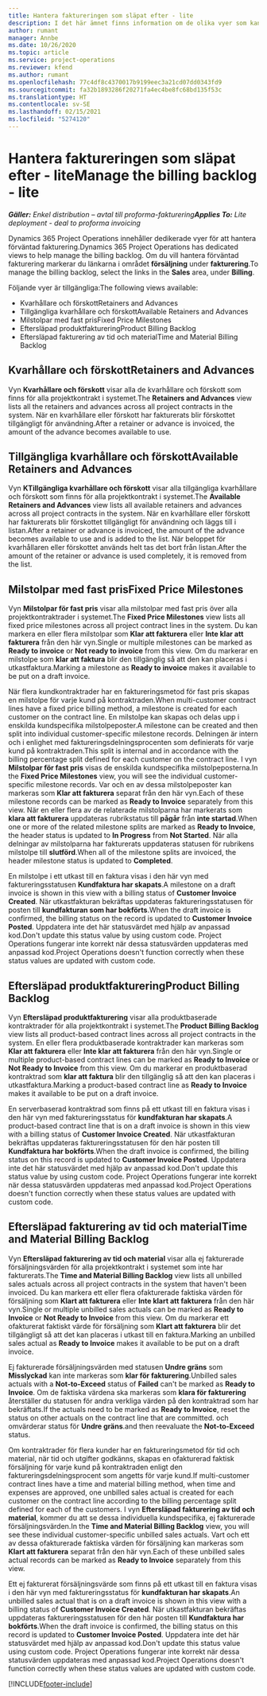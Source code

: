 ```yaml
---
title: Hantera faktureringen som släpat efter - lite
description: I det här ämnet finns information om de olika vyer som kan användas för att hantera förväntad fakturering.
author: rumant
manager: Annbe
ms.date: 10/26/2020
ms.topic: article
ms.service: project-operations
ms.reviewer: kfend
ms.author: rumant
ms.openlocfilehash: 77c4df8c4370017b9199eec3a21cd07dd0343fd9
ms.sourcegitcommit: fa32b1893286f20271fa4ec4be8fc68bd135f53c
ms.translationtype: HT
ms.contentlocale: sv-SE
ms.lasthandoff: 02/15/2021
ms.locfileid: "5274120"
---
```

# <a name="manage-the-billing-backlog---lite"></a><span data-ttu-id="d32af-103">Hantera faktureringen som släpat efter - lite</span><span class="sxs-lookup"><span data-stu-id="d32af-103">Manage the billing backlog - lite</span></span>

<span data-ttu-id="d32af-104">_**Gäller:** Enkel distribution – avtal till proforma-fakturering_</span><span class="sxs-lookup"><span data-stu-id="d32af-104">_**Applies To:** Lite deployment - deal to proforma invoicing_</span></span>

<span data-ttu-id="d32af-105">Dynamics 365 Project Operations innehåller dedikerade vyer för att hantera förväntad fakturering.</span><span class="sxs-lookup"><span data-stu-id="d32af-105">Dynamics 365 Project Operations has dedicated views to help manage the billing backlog.</span></span> <span data-ttu-id="d32af-106">Om du vill hantera förväntad fakturering markerar du länkarna i området **försäljning** under **fakturering**.</span><span class="sxs-lookup"><span data-stu-id="d32af-106">To manage the billing backlog, select the links in the **Sales** area, under **Billing**.</span></span> 

<span data-ttu-id="d32af-107">Följande vyer är tillgängliga:</span><span class="sxs-lookup"><span data-stu-id="d32af-107">The following views available:</span></span>

- <span data-ttu-id="d32af-108">Kvarhållare och förskott</span><span class="sxs-lookup"><span data-stu-id="d32af-108">Retainers and Advances</span></span>
- <span data-ttu-id="d32af-109">Tillgängliga kvarhållare och förskott</span><span class="sxs-lookup"><span data-stu-id="d32af-109">Available Retainers and Advances</span></span>
- <span data-ttu-id="d32af-110">Milstolpar med fast pris</span><span class="sxs-lookup"><span data-stu-id="d32af-110">Fixed Price Milestones</span></span>
- <span data-ttu-id="d32af-111">Eftersläpad produktfakturering</span><span class="sxs-lookup"><span data-stu-id="d32af-111">Product Billing Backlog</span></span>
- <span data-ttu-id="d32af-112">Eftersläpad fakturering av tid och material</span><span class="sxs-lookup"><span data-stu-id="d32af-112">Time and Material Billing Backlog</span></span>

## <a name="retainers-and-advances"></a><span data-ttu-id="d32af-113">Kvarhållare och förskott</span><span class="sxs-lookup"><span data-stu-id="d32af-113">Retainers and Advances</span></span>

<span data-ttu-id="d32af-114">Vyn **Kvarhållare och förskott** visar alla de kvarhållare och förskott som finns för alla projektkontrakt i systemet.</span><span class="sxs-lookup"><span data-stu-id="d32af-114">The **Retainers and Advances** view lists all the retainers and advances across all project contracts in the system.</span></span> <span data-ttu-id="d32af-115">När en kvarhållare eller förskott har fakturerats blir förskottet tillgängligt för användning.</span><span class="sxs-lookup"><span data-stu-id="d32af-115">After a retainer or advance is invoiced, the amount of the advance becomes available to use.</span></span>

## <a name="available-retainers-and-advances"></a><span data-ttu-id="d32af-116">Tillgängliga kvarhållare och förskott</span><span class="sxs-lookup"><span data-stu-id="d32af-116">Available Retainers and Advances</span></span>

<span data-ttu-id="d32af-117">Vyn **KTillgängliga kvarhållare och förskott** visar alla tillgängliga kvarhållare och förskott som finns för alla projektkontrakt i systemet.</span><span class="sxs-lookup"><span data-stu-id="d32af-117">The **Available Retainers and Advances** view lists all available retainers and advances across all project contracts in the system.</span></span> <span data-ttu-id="d32af-118">När en kvarhållare eller förskott har fakturerats blir förskottet tillgängligt för användning och läggs till i listan.</span><span class="sxs-lookup"><span data-stu-id="d32af-118">After a retainer or advance is invoiced, the amount of the advance becomes available to use and is added to the list.</span></span> <span data-ttu-id="d32af-119">När beloppet för kvarhållaren eller förskottet används helt tas det bort från listan.</span><span class="sxs-lookup"><span data-stu-id="d32af-119">After the amount of the retainer or advance is used completely, it is removed from the list.</span></span>

## <a name="fixed-price-milestones"></a><span data-ttu-id="d32af-120">Milstolpar med fast pris</span><span class="sxs-lookup"><span data-stu-id="d32af-120">Fixed Price Milestones</span></span>

<span data-ttu-id="d32af-121">Vyn **Milstolpar för fast pris** visar alla milstolpar med fast pris över alla projektkontraktrader i systemet.</span><span class="sxs-lookup"><span data-stu-id="d32af-121">The **Fixed Price Milestones** view lists all fixed price milestones across all project contract lines in the system.</span></span> <span data-ttu-id="d32af-122">Du kan markera en eller flera milstolpar som **Klar att fakturera** eller **Inte klar att fakturera** från den här vyn.</span><span class="sxs-lookup"><span data-stu-id="d32af-122">Single or multiple milestones can be marked as **Ready to invoice** or **Not ready to invoice** from this view.</span></span> <span data-ttu-id="d32af-123">Om du markerar en milstolpe som **klar att faktura** blir den tillgänglig så att den kan placeras i utkastfaktura.</span><span class="sxs-lookup"><span data-stu-id="d32af-123">Marking a milestone as **Ready to invoice** makes it available to be put on a draft invoice.</span></span>

<span data-ttu-id="d32af-124">När flera kundkontraktrader har en faktureringsmetod för fast pris skapas en milstolpe för varje kund på kontraktraden.</span><span class="sxs-lookup"><span data-stu-id="d32af-124">When multi-customer contract lines have a fixed price billing method, a milestone is created for each customer on the contract line.</span></span> <span data-ttu-id="d32af-125">En milstolpe kan skapas och delas upp i enskilda kundspecifika milstolpeposter.</span><span class="sxs-lookup"><span data-stu-id="d32af-125">A milestone can be created and then split into individual customer-specific milestone records.</span></span> <span data-ttu-id="d32af-126">Delningen är intern och i enlighet med faktureringsdelningsprocenten som definierats för varje kund på kontraktraden.</span><span class="sxs-lookup"><span data-stu-id="d32af-126">This split is internal and in accordance with the billing percentage split defined for each customer on the contract line.</span></span> <span data-ttu-id="d32af-127">I vyn **Milstolpar för fast pris** visas de enskilda kundspecifika milstolpeposterna.</span><span class="sxs-lookup"><span data-stu-id="d32af-127">In the **Fixed Price Milestones** view, you will see the individual customer-specific milestone records.</span></span> <span data-ttu-id="d32af-128">Var och en av dessa milstolpeposter kan markeras som **Klar att fakturera** separat från den här vyn.</span><span class="sxs-lookup"><span data-stu-id="d32af-128">Each of these milestone records can be marked as **Ready to Invoice** separately from this view.</span></span> <span data-ttu-id="d32af-129">När en eller flera av de relaterade milstolparna har markerats som **klara att fakturera** uppdateras rubrikstatus till **pågår** från **inte startad**.</span><span class="sxs-lookup"><span data-stu-id="d32af-129">When one or more of the related milestone splits are marked as **Ready to Invoice**, the header status is updated to **In Progress** from **Not Started**.</span></span> <span data-ttu-id="d32af-130">När alla delningar av milstolparna har fakturerats uppdateras statusen för rubrikens milstolpe till **slutförd**.</span><span class="sxs-lookup"><span data-stu-id="d32af-130">When all of the milestone splits are invoiced, the header milestone status is updated to **Completed**.</span></span>

<span data-ttu-id="d32af-131">En milstolpe i ett utkast till en faktura visas i den här vyn med faktureringsstatusen **Kundfaktura har skapats**.</span><span class="sxs-lookup"><span data-stu-id="d32af-131">A milestone on a draft invoice is shown in this view with a billing status of **Customer Invoice Created**.</span></span> <span data-ttu-id="d32af-132">När utkastfakturan bekräftas uppdateras faktureringsstatusen för posten till **kundfakturan som har bokförts**.</span><span class="sxs-lookup"><span data-stu-id="d32af-132">When the draft invoice is confirmed, the billing status on the record is updated to **Customer Invoice Posted**.</span></span> <span data-ttu-id="d32af-133">Uppdatera inte det här statusvärdet med hjälp av anpassad kod.</span><span class="sxs-lookup"><span data-stu-id="d32af-133">Don't update this status value by using custom code.</span></span> <span data-ttu-id="d32af-134">Project Operations fungerar inte korrekt när dessa statusvärden uppdateras med anpassad kod.</span><span class="sxs-lookup"><span data-stu-id="d32af-134">Project Operations doesn't function correctly when these status values are updated with custom code.</span></span>

## <a name="product-billing-backlog"></a><span data-ttu-id="d32af-135">Eftersläpad produktfakturering</span><span class="sxs-lookup"><span data-stu-id="d32af-135">Product Billing Backlog</span></span>

<span data-ttu-id="d32af-136">Vyn **Eftersläpad produktfakturering** visar alla produktbaserade kontraktrader för alla projektkontrakt i systemet.</span><span class="sxs-lookup"><span data-stu-id="d32af-136">The **Product Billing Backlog** view lists all product-based contract lines across all project contracts in the system.</span></span> <span data-ttu-id="d32af-137">En eller flera produktbaserade kontraktrader kan markeras som **Klar att fakturera** eller **Inte klar att fakturera** från den här vyn.</span><span class="sxs-lookup"><span data-stu-id="d32af-137">Single or multiple product-based contract lines can be marked as **Ready to Invoice** or **Not Ready to Invoice** from this view.</span></span> <span data-ttu-id="d32af-138">Om du markerar en produktbaserad kontraktrad som **klar att faktura** blir den tillgänglig så att den kan placeras i utkastfaktura.</span><span class="sxs-lookup"><span data-stu-id="d32af-138">Marking a product-based contract line as **Ready to Invoice** makes it available to be put on a draft invoice.</span></span>

<span data-ttu-id="d32af-139">En serverbaserad kontraktrad som finns på ett utkast till en faktura visas i den här vyn med faktureringsstatus för **kundfakturan har skapats**.</span><span class="sxs-lookup"><span data-stu-id="d32af-139">A product-based contract line that is on a draft invoice is shown in this view with a billing status of **Customer Invoice Created**.</span></span> <span data-ttu-id="d32af-140">När utkastfakturan bekräftas uppdateras faktureringsstatusen för den här posten till **Kundfaktura har bokförts**.</span><span class="sxs-lookup"><span data-stu-id="d32af-140">When the draft invoice is confirmed, the billing status on this record is updated to **Customer Invoice Posted**.</span></span> <span data-ttu-id="d32af-141">Uppdatera inte det här statusvärdet med hjälp av anpassad kod.</span><span class="sxs-lookup"><span data-stu-id="d32af-141">Don't update this status value by using custom code.</span></span> <span data-ttu-id="d32af-142">Project Operations fungerar inte korrekt när dessa statusvärden uppdateras med anpassad kod.</span><span class="sxs-lookup"><span data-stu-id="d32af-142">Project Operations doesn't function correctly when these status values are updated with custom code.</span></span>

## <a name="time-and-material-billing-backlog"></a><span data-ttu-id="d32af-143">Eftersläpad fakturering av tid och material</span><span class="sxs-lookup"><span data-stu-id="d32af-143">Time and Material Billing Backlog</span></span>

<span data-ttu-id="d32af-144">Vyn **Eftersläpad fakturering av tid och material** visar alla ej fakturerade försäljningsvärden för alla projektkontrakt i systemet som inte har fakturerats.</span><span class="sxs-lookup"><span data-stu-id="d32af-144">The **Time and Material Billing Backlog** view lists all unbilled sales actuals across all project contracts in the system that haven't been invoiced.</span></span> <span data-ttu-id="d32af-145">Du kan markera ett eller flera ofakturerade faktiska värden för försäljning som **Klart att fakturera** eller **Inte klart att fakturera** från den här vyn.</span><span class="sxs-lookup"><span data-stu-id="d32af-145">Single or multiple unbilled sales actuals can be marked as **Ready to Invoice** or **Not Ready to Invoice** from this view.</span></span> <span data-ttu-id="d32af-146">Om du markerar ett ofakturerat faktiskt värde för försäljning som **Klart att fakturera** blir det tillgängligt så att det kan placeras i utkast till en faktura.</span><span class="sxs-lookup"><span data-stu-id="d32af-146">Marking an unbilled sales actual as **Ready to Invoice** makes it available to be put on a draft invoice.</span></span>

<span data-ttu-id="d32af-147">Ej fakturerade försäljningsvärden med statusen **Undre gräns** som **Misslyckad** kan inte markeras som **klar för fakturering**.</span><span class="sxs-lookup"><span data-stu-id="d32af-147">Unbilled sales actuals with a **Not-to-Exceed** status of **Failed** can't be marked as **Ready to Invoice**.</span></span> <span data-ttu-id="d32af-148">Om de faktiska värdena ska markeras som **klara för fakturering** återställer du statusen för andra verkliga värden på den kontraktrad som har bekräftats.</span><span class="sxs-lookup"><span data-stu-id="d32af-148">If the actuals need to be marked as **Ready to Invoice**, reset the status on other actuals on the contract line that are committed.</span></span> <span data-ttu-id="d32af-149">och omvärderar status för **Undre gräns**.</span><span class="sxs-lookup"><span data-stu-id="d32af-149">and then reevaluate the **Not-to-Exceed** status.</span></span>

<span data-ttu-id="d32af-150">Om kontraktrader för flera kunder har en faktureringsmetod för tid och material, när tid och utgifter godkänns, skapas en ofakturerad faktisk försäljning för varje kund på kontraktraden enligt den faktureringsdelningsprocent som angetts för varje kund.</span><span class="sxs-lookup"><span data-stu-id="d32af-150">If multi-customer contract lines have a time and material billing method, when time and expenses are approved, one unbilled sales actual is created for each customer on the contract line according to the billing percentage split defined for each of the customers.</span></span> <span data-ttu-id="d32af-151">I vyn **Eftersläpad fakturering av tid och material**, kommer du att se dessa individuella kundspecifika, ej fakturerade försäljningsvärden.</span><span class="sxs-lookup"><span data-stu-id="d32af-151">In the **Time and Material Billing Backlog** view, you will see these individual customer-specific unbilled sales actuals.</span></span> <span data-ttu-id="d32af-152">Vart och ett av dessa ofakturerade faktiska värden för försäljning kan markeras som **Klart att fakturera** separat från den här vyn.</span><span class="sxs-lookup"><span data-stu-id="d32af-152">Each of these unbilled sales actual records can be marked as **Ready to Invoice** separately from this view.</span></span>

<span data-ttu-id="d32af-153">Ett ej fakturerat försäljningsvärde som finns på ett utkast till en faktura visas i den här vyn med faktureringsstatus för **kundfakturan har skapats**.</span><span class="sxs-lookup"><span data-stu-id="d32af-153">An unbilled sales actual that is on a draft invoice is shown in this view with a billing status of **Customer Invoice Created**.</span></span> <span data-ttu-id="d32af-154">När utkastfakturan bekräftas uppdateras faktureringsstatusen för den här posten till **Kundfaktura har bokförts**.</span><span class="sxs-lookup"><span data-stu-id="d32af-154">When the draft invoice is confirmed, the billing status on this record is updated to **Customer Invoice Posted**.</span></span> <span data-ttu-id="d32af-155">Uppdatera inte det här statusvärdet med hjälp av anpassad kod.</span><span class="sxs-lookup"><span data-stu-id="d32af-155">Don't update this status value using custom code.</span></span> <span data-ttu-id="d32af-156">Project Operations fungerar inte korrekt när dessa statusvärden uppdateras med anpassad kod.</span><span class="sxs-lookup"><span data-stu-id="d32af-156">Project Operations doesn't function correctly when these status values are updated with custom code.</span></span>


[!INCLUDE[footer-include](../../includes/footer-banner.md)]
